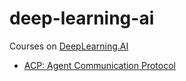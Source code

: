 # deep-learning-ai

Courses on [DeepLearning.AI](https://www.deeplearning.ai/courses/)

- [ACP: Agent Communication Protocol](./agent-communication-protocol/)
